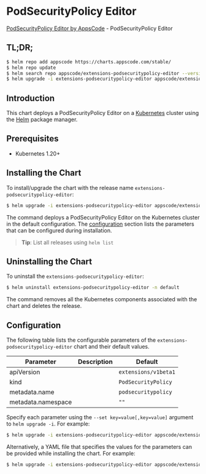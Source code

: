 # PodSecurityPolicy Editor

[PodSecurityPolicy Editor by AppsCode](https://appscode.com) - PodSecurityPolicy Editor

## TL;DR;

```bash
$ helm repo add appscode https://charts.appscode.com/stable/
$ helm repo update
$ helm search repo appscode/extensions-podsecuritypolicy-editor --version=v0.18.0
$ helm upgrade -i extensions-podsecuritypolicy-editor appscode/extensions-podsecuritypolicy-editor -n default --create-namespace --version=v0.18.0
```

## Introduction

This chart deploys a PodSecurityPolicy Editor on a [Kubernetes](http://kubernetes.io) cluster using the [Helm](https://helm.sh) package manager.

## Prerequisites

- Kubernetes 1.20+

## Installing the Chart

To install/upgrade the chart with the release name `extensions-podsecuritypolicy-editor`:

```bash
$ helm upgrade -i extensions-podsecuritypolicy-editor appscode/extensions-podsecuritypolicy-editor -n default --create-namespace --version=v0.18.0
```

The command deploys a PodSecurityPolicy Editor on the Kubernetes cluster in the default configuration. The [configuration](#configuration) section lists the parameters that can be configured during installation.

> **Tip**: List all releases using `helm list`

## Uninstalling the Chart

To uninstall the `extensions-podsecuritypolicy-editor`:

```bash
$ helm uninstall extensions-podsecuritypolicy-editor -n default
```

The command removes all the Kubernetes components associated with the chart and deletes the release.

## Configuration

The following table lists the configurable parameters of the `extensions-podsecuritypolicy-editor` chart and their default values.

|     Parameter      | Description |             Default             |
|--------------------|-------------|---------------------------------|
| apiVersion         |             | <code>extensions/v1beta1</code> |
| kind               |             | <code>PodSecurityPolicy</code>  |
| metadata.name      |             | <code>podsecuritypolicy</code>  |
| metadata.namespace |             | <code>""</code>                 |


Specify each parameter using the `--set key=value[,key=value]` argument to `helm upgrade -i`. For example:

```bash
$ helm upgrade -i extensions-podsecuritypolicy-editor appscode/extensions-podsecuritypolicy-editor -n default --create-namespace --version=v0.18.0 --set apiVersion=extensions/v1beta1
```

Alternatively, a YAML file that specifies the values for the parameters can be provided while
installing the chart. For example:

```bash
$ helm upgrade -i extensions-podsecuritypolicy-editor appscode/extensions-podsecuritypolicy-editor -n default --create-namespace --version=v0.18.0 --values values.yaml
```
